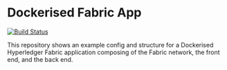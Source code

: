 # Dockerised Fabric App

[![Build Status](https://travis-ci.com/thanakritlee/dockerised-fabric-app.svg?branch=master)](https://travis-ci.com/thanakritlee/dockerised-fabric-app)

This repository shows an example config and structure for a Dockerised Hyperledger Fabric application composing of the Fabric network, the front end, and the back end.